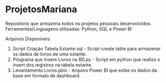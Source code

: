 # ProjetosMariana
Repositório que armazena todos os projetos pessoais desenvolvidos. Ferramentas/Linguagens utilizadas: Python, SQL e Power BI

Arquivos Disponíveis:
1. Script Criação Tabela Estante.sql - Script create table para armazenar os dados de livros de uma estante.
2. Programa que Insere Livros na BD.py - Script em python que realiza o insert dos registros na tabela estante.
3. Levantamento Livros.pbix - Arquivo Power BI que exibe os dados da base em formato de dashboard.
